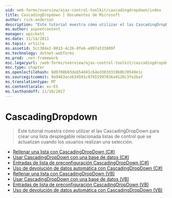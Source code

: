 ```yaml
---
uid: web-forms/overview/ajax-control-toolkit/cascadingdropdown/index
title: CascadingDropdown | Documentos de Microsoft
author: rick-anderson
description: "Este tutorial muestra cómo utilizar el las CascadingDropDown para crear una lista desplegable relacionada listas de control que se actualizan cuando los usuarios realizan una selección."
ms.author: aspnetcontent
manager: wpickett
ms.date: 11/14/2011
ms.topic: article
ms.assetid: 5cc304e2-0013-4c26-8fe6-e897a533809f
ms.technology: dotnet-webforms
ms.prod: .net-framework
msc.legacyurl: /web-forms/overview/ajax-control-toolkit/cascadingdropdown
msc.type: chapter
ms.openlocfilehash: 8d0708b03deb54d41c64ed383d319b0b70549e1c
ms.sourcegitcommit: 9a9483aceb34591c97451997036a9120c3fe2baf
ms.translationtype: MT
ms.contentlocale: es-ES
ms.lasthandoff: 11/10/2017
---
```

<a name="cascadingdropdown"></a>CascadingDropdown
====================
> Este tutorial muestra cómo utilizar el las CascadingDropDown para crear una lista desplegable relacionada listas de control que se actualizan cuando los usuarios realizan una selección.


- [Rellenar una lista con CascadingDropDown (C#)](filling-a-list-using-cascadingdropdown-cs.md)
- [Usar CascadingDropDown con una base de datos (C#)](using-cascadingdropdown-with-a-database-cs.md)
- [Entradas de lista de preconfiguración CascadingDropDown (C#)](presetting-list-entries-with-cascadingdropdown-cs.md)
- [Uso de devolución de datos automática con CascadingDropDown (C#)](using-auto-postback-with-cascadingdropdown-cs.md)
- [Rellenar una lista con CascadingDropDown (VB)](filling-a-list-using-cascadingdropdown-vb.md)
- [Usar CascadingDropDown con una base de datos (VB)](using-cascadingdropdown-with-a-database-vb.md)
- [Entradas de lista de preconfiguración CascadingDropDown (VB)](presetting-list-entries-with-cascadingdropdown-vb.md)
- [Uso de devolución de datos automática con CascadingDropDown (VB)](using-auto-postback-with-cascadingdropdown-vb.md)
